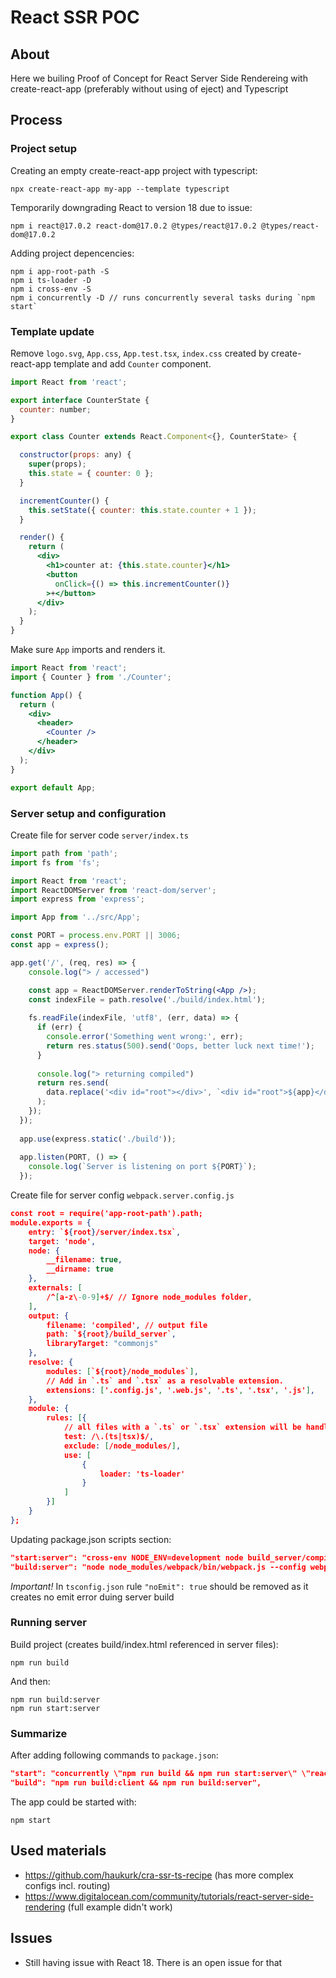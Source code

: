 # React SSR POC

## About

Here we builing Proof of Concept for React Server Side Rendereing with create-react-app (preferably without using of eject) and Typescript

## Process

### Project setup

Creating an empty create-react-app project with typescript:
```shell
npx create-react-app my-app --template typescript
```

Temporarily downgrading React to version 18 due to issue:
```shell
npm i react@17.0.2 react-dom@17.0.2 @types/react@17.0.2 @types/react-dom@17.0.2
```

Adding project depencencies:
```shell
npm i app-root-path -S
npm i ts-loader -D 
npm i cross-env -S
npm i concurrently -D // runs concurrently several tasks during `npm start`
```

### Template update

Remove `logo.svg`, `App.css`, `App.test.tsx`, `index.css` created by create-react-app template and add `Counter` component. 
```jsx
import React from 'react';

export interface CounterState {
  counter: number;
}

export class Counter extends React.Component<{}, CounterState> {

  constructor(props: any) {
    super(props);
    this.state = { counter: 0 };
  }

  incrementCounter() {
    this.setState({ counter: this.state.counter + 1 });
  }

  render() {
    return (
      <div>
        <h1>counter at: {this.state.counter}</h1>
        <button
          onClick={() => this.incrementCounter()}
        >+</button>
      </div>
    );
  }
}
```

Make sure `App` imports and renders it.
```jsx
import React from 'react';
import { Counter } from './Counter';

function App() {
  return (
    <div>
      <header>
        <Counter />
      </header>
    </div>
  );
}

export default App;
```

### Server setup and configuration

Create file for server code `server/index.ts`
```jsx
import path from 'path';
import fs from 'fs';

import React from 'react';
import ReactDOMServer from 'react-dom/server';
import express from 'express';

import App from '../src/App';

const PORT = process.env.PORT || 3006;
const app = express();

app.get('/', (req, res) => {
    console.log("> / accessed")

    const app = ReactDOMServer.renderToString(<App />);
    const indexFile = path.resolve('./build/index.html');
  
    fs.readFile(indexFile, 'utf8', (err, data) => {
      if (err) {
        console.error('Something went wrong:', err);
        return res.status(500).send('Oops, better luck next time!');
      }
  
      console.log("> returning compiled")
      return res.send(
        data.replace('<div id="root"></div>', `<div id="root">${app}</div>`)
      );
    });
  });
  
  app.use(express.static('./build'));
  
  app.listen(PORT, () => {
    console.log(`Server is listening on port ${PORT}`);
  });
```

Create file for server config `webpack.server.config.js`
```json
const root = require('app-root-path').path;
module.exports = {
    entry: `${root}/server/index.tsx`,
    target: 'node',
    node: {
        __filename: true,
        __dirname: true
    },
    externals: [
        /^[a-z\-0-9]+$/ // Ignore node_modules folder,
    ],
    output: {
        filename: 'compiled', // output file
        path: `${root}/build_server`,
        libraryTarget: "commonjs"
    },
    resolve: {
        modules: [`${root}/node_modules`],
        // Add in `.ts` and `.tsx` as a resolvable extension.
        extensions: ['.config.js', '.web.js', '.ts', '.tsx', '.js'],
    },
    module: {
        rules: [{
            // all files with a `.ts` or `.tsx` extension will be handled by `ts-loader`
            test: /\.(ts|tsx)$/,
            exclude: [/node_modules/],
            use: [
                {
                    loader: 'ts-loader'
                }
            ]
        }]
    }
};
```

Updating package.json scripts section:
```json
"start:server": "cross-env NODE_ENV=development node build_server/compiled",
"build:server": "node node_modules/webpack/bin/webpack.js --config webpack.server.config.js",
```

*Important!* In `tsconfig.json` rule `"noEmit": true` should be removed as it creates no emit error duing server build

### Running server

Build project (creates build/index.html referenced in server files):
```shell
npm run build
```

And then:
```shell
npm run build:server
npm run start:server
```

### Summarize

After adding following commands to `package.json`:
```json
"start": "concurrently \"npm run build && npm run start:server\" \"react-scripts-ts start\"",
"build": "npm run build:client && npm run build:server",
```

The app could be started with:
```shell
npm start
```

## Used materials

* https://github.com/haukurk/cra-ssr-ts-recipe (has more complex configs incl. routing)
* https://www.digitalocean.com/community/tutorials/react-server-side-rendering (full example didn't work)

## Issues

* Still having issue with React 18. There is an open issue for that


